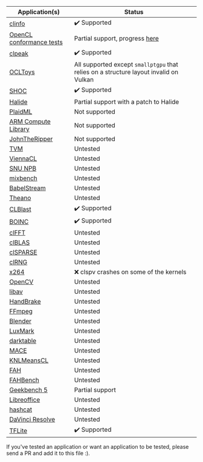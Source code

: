
| Application(s) | Status |
| -------------- | ------ |
| [clinfo](https://github.com/Oblomov/clinfo) | :heavy_check_mark: Supported |
| [OpenCL conformance tests](https://github.com/KhronosGroup/OpenCL-CTS) | Partial support, progress [here](https://github.com/kpet/clvk/projects/2) |
| [clpeak]() | :heavy_check_mark: Supported |
| [OCLToys](https://github.com/ignatenkobrain/ocltoys.git) | All supported except `smallptgpu` that relies on a structure layout invalid on Vulkan |
| [SHOC](https://github.com/vetter/shoc) | :heavy_check_mark: Supported |
| [Halide](https://github.com/halide/Halide) | Partial support with a patch to Halide |
| [PlaidML](https://github.com/plaidml/plaidml) | Not supported |
| [ARM Compute Library](https://github.com/ARM-software/ComputeLibrary) | Not supported |
| [JohnTheRipper](https://github.com/magnumripper/JohnTheRipper) | Not supported |
| [TVM](https://github.com/dmlc/tvm) | Untested |
| [ViennaCL](https://github.com/viennacl/viennacl-dev) | Untested |
| [SNU NPB](http://aces.snu.ac.kr/software/snu-npb/) | Untested |
| [mixbench](https://github.com/ekondis/mixbench) | Untested |
| [BabelStream](https://github.com/UoB-HPC/BabelStream) | Untested |
| [Theano](https://github.com/Theano/Theano) | Untested |
| [CLBlast](https://github.com/CNugteren/CLBlast) | :heavy_check_mark: Supported |
| [BOINC](https://github.com/BOINC/boinc) | :heavy_check_mark: Supported |
| [clFFT](https://github.com/clMathLibraries/clFFT) | Untested |
| [clBLAS](https://github.com/clMathLibraries/clBLAS) | Untested |
| [clSPARSE](https://github.com/clMathLibraries/clSPARSE) | Untested |
| [clRNG](https://github.com/clMathLibraries/clRNG) | Untested |
| [x264](https://github.com/mirror/x264) | :x: clspv crashes on some of the kernels |
| [OpenCV](https://github.com/opencv/opencv) | Untested |
| [libav](https://github.com/libav/libav) | Untested |
| [HandBrake](https://github.com/HandBrake/HandBrake) | Untested |
| [FFmpeg](https://github.com/FFmpeg/FFmpeg) | Untested |
| [Blender](https://github.com/sobotka/blender) | Untested |
| [LuxMark](https://github.com/LuxCoreRender/LuxMark) | Untested |
| [darktable](https://github.com/darktable-org/darktable) | Untested |
| [MACE](https://github.com/XiaoMi/mace) | Untested |
| [KNLMeansCL](https://github.com/Khanattila/KNLMeansCL) | Untested |
| [FAH](https://foldingathome.org) | Untested |
| [FAHBench](https://fahbench.github.io/) | Untested |
| [Geekbench 5](https://www.geekbench.com/) | Partial support |
| [Libreoffice](https://www.libreoffice.org/) | Untested |
| [hashcat](https://github.com/hashcat/hashcat) | Untested |
| [DaVinci Resolve](https://www.blackmagicdesign.com/uk/products/davinciresolve) | Untested |
| [TFLite](https://github.com/tensorflow/tensorflow.git) | :heavy_check_mark: Supported |

If you've tested an application or want an application to be tested,
please send a PR and add it to this file :).
